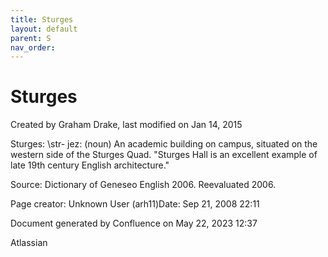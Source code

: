 ```yaml
---
title: Sturges
layout: default
parent: S
nav_order:
---
```


# Sturges

Created by  Graham Drake, last modified on Jan 14, 2015

Sturges: \str- jez\: (noun) An academic building on campus, situated on the western side of the Sturges Quad. &quot;Sturges Hall is an excellent example of late 19th century English architecture.&quot;

Source: Dictionary of Geneseo English 2006. Reevaluated 2006.

Page creator: Unknown User (arh11)Date: Sep 21, 2008 22:11

Document generated by Confluence on May 22, 2023 12:37

Atlassian
